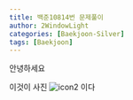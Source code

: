 ```yaml
---
title: 백준10814번 문제풀이
author: 2WindowLight   
categories: [Baekjoon-Silver]
tags: [Baekjoon]
---
```

안녕하세요

이것이 사진 ![icon2](/images/icon2.jpg) 이다

